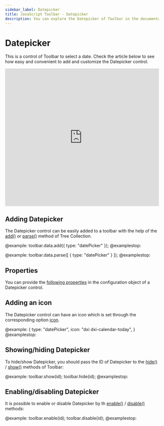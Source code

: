 ```yaml
---
sidebar_label: Datepicker
title: JavaScript Toolbar - Datepicker
description: You can explore the Datepicker of Toolbar in the documentation of the DHTMLX JavaScript UI library. Browse developer guides and API reference, try out code examples and live demos, and download a free 30-day evaluation version of DHTMLX Suite 7.
---
```


# Datepicker

This is a control of Toolbar to select a date. Check the article below to see how easy and convenient to add and customize the Datepicker control.

<iframe src="https://snippet.dhtmlx.com/3rotluou?mode=js" frameborder="0" class="snippet_iframe" width="100%" height="450"></iframe>

## Adding Datepicker

The Datepicker control can be easily added to a toolbar with the help of the [add()](tree_collection/api/treecollection_add_method.md) or [parse()](tree_collection/api/treecollection_parse_method.md) method of Tree Collection.

@example:
toolbar.data.add({
    type: "datePicker"
});
@examplestop:

@example:
toolbar.data.parse([
    {
        type: "datePicker"
    }
]);
@examplestop:

## Properties

You can provide the [following properties](toolbar/api/api_datepicker_properties.md) in the configuration object of a Datepicker control.

## Adding an icon

The Datepicker control can have an icon which is set through the corresponding option [icon](toolbar/customization.md).

@example:
{
    type: "datePicker",
    icon: "dxi dxi-calendar-today",
}
@examplestop:

## Showing/hiding Datepicker

To hide/show Datepicker, you should pass the ID of Datepicker to the [hide()](toolbar/api/toolbar_hide_method.md) / [show()](toolbar/api/toolbar_show_method.md) methods of Toolbar:

@example:
toolbar.show(id);
toolbar.hide(id);
@examplestop:

## Enabling/disabling Datepicker

It is possible to enable or disable Datepicker by th [enable()](toolbar/api/toolbar_enable_method.md) / [disable()](toolbar/api/toolbar_disable_method.md) methods:

@example:
toolbar.enable(id);
toolbar.disable(id);
@examplestop:
